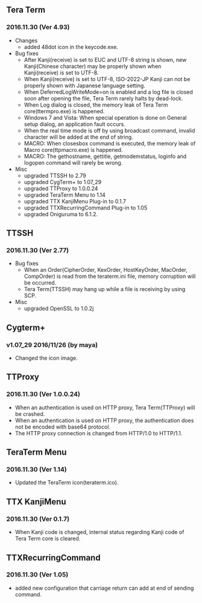 ## Tera Term
### 2016.11.30 (Ver 4.93)

 * Changes
   * added 48dot icon in the keycode.exe.
 * Bug fixes
   * After Kanji(receive) is set to EUC and UTF-8 string is shown, new Kanji(Chinese character) may be properly shown when Kanji(receive) is set to UTF-8.
   * When Kanji(receive) is set to UTF-8, ISO-2022-JP Kanji can not be properly shown with Japanese language setting.
   * When DeferredLogWriteMode=on is enabled and a log file is closed soon after opening the file, Tera Term rarely halts by dead-lock.
   * When Log dialog is closed, the memory leak of Tera Term core(ttermpro.exe) is happened.
   * Windows 7 and Vista: When special operation is done on General setup dialog, an application fault occurs.
   * When the real time mode is off by using broadcast command, invalid character will be added at the end of string.
   * MACRO: When closesbox command is executed, the memory leak of Macro core(ttpmacro.exe) is happened.
   * MACRO: The gethostname, gettitle, getmodemstatus, loginfo and logopen command will rarely be wrong.
 * Misc
   * upgraded TTSSH to 2.79
   * upgraded CygTerm+ to 1.07_29
   * upgraded TTProxy to 1.0.0.24
   * upgraded TeraTerm Menu to 1.14
   * upgraded TTX KanjiMenu Plug-in to 0.1.7
   * upgraded TTXRecurringCommand Plug-in to 1.05
   * upgraded Oniguruma to 6.1.2.

## TTSSH
### 2016.11.30 (Ver 2.77)

 * Bug fixes
   * When an Order(CipherOrder, KexOrder, HostKeyOrder, MacOrder, CompOrder) is read from the teraterm.ini file, memory corruption will be occurred.
   * Tera Term(TTSSH) may hang up while a file is receiving by using SCP.
 * Misc
   * upgraded OpenSSL to 1.0.2j

## Cygterm+
### v1.07_29 2016/11/26 (by maya)

 * Changed the icon image.

## TTProxy
### 2016.11.30 (Ver 1.0.0.24)

 * When an authentication is used on HTTP proxy, Tera Term(TTProxy) will be crashed.
 * When an authentication is used on HTTP proxy, the authentication does not be encoded with base64 protocol.
 * The HTTP proxy connection is changed from HTTP/1.0 to HTTP/1.1.

## TeraTerm Menu
### 2016.11.30 (Ver 1.14)

 * Updated the TeraTerm icon(teraterm.ico).

## TTX KanjiMenu
### 2016.11.30 (Ver 0.1.7)

 * When Kanji code is changed, internal status regarding Kanji code of Tera Term core is cleared.

## TTXRecurringCommand
### 2016.11.30 (Ver 1.05)

 * added new configuration that carriage return can add at end of sending command.
